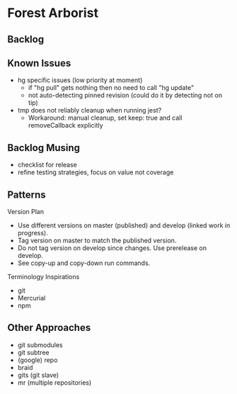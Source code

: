 # Forest Arborist

## Backlog

## Known Issues

- hg specific issues (low priority at moment)
    - if "hg pull" gets nothing then no need to call "hg update"
    - not auto-detecting pinned revision (could do it by detecting not on tip)
- tmp does not reliably cleanup when running jest?
    - Workaround: manual cleanup, set keep: true and call removeCallback explicitly

## Backlog Musing

- checklist for release
- refine testing strategies, focus on value not coverage

## Patterns

Version Plan

- Use different versions on master (published) and develop (linked work in progress).
- Tag version on master to match the published version.
- Do not tag version on develop since changes. Use prerelease on develop.
- See copy-up and copy-down run commands.

Terminology Inspirations

- git
- Mercurial
- npm

## Other Approaches

- git submodules
- git subtree
- (google) repo
- braid
- gits (git slave)
- mr (multiple repositories)
